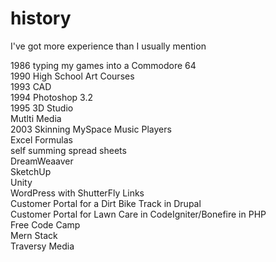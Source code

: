 # history
I've got more experience than I usually mention

1986 typing my games into a Commodore 64  
1990 High School Art Courses  
1993 CAD  
1994 Photoshop 3.2  
1995 3D Studio  
Mutlti Media  
2003 Skinning MySpace Music Players  
Excel Formulas  
  self summing spread sheets   
DreamWeaaver  
SketchUp  
Unity  
WordPress with ShutterFly  Links  
Customer Portal for a Dirt Bike Track in Drupal  
Customer Portal for Lawn Care in CodeIgniter/Bonefire in PHP  
Free Code Camp  
Mern Stack  
Traversy Media
